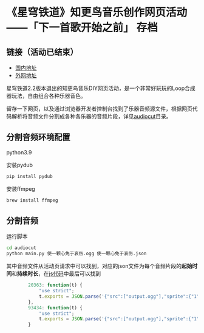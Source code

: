 # 《星穹铁道》知更鸟音乐创作网页活动——「下一首歌开始之前」 存档

## 链接（活动已结束）
- [国内地址](https://act.mihoyo.com/sr/event/e20240509robin-z0ps5s/index.html)
- [外网地址](https://act.hoyoverse.com/sr/event/e20240509robin-z0ps5s/index.html?game_biz=hkrpg_global&hyl_presentation_style=fullscreen&hyl_auth_required=true&hyl_landscape=true&hyl_hide_status_bar=true&utm_source=hoyolab&utm_medium=tool&lang=zh-cn&bbs_theme=light&bbs_theme_device=1)

星穹铁道2.2版本退出的知更鸟音乐DIY网页活动，是一个非常好玩玩的Loop合成器玩法，自由组合各种乐器音色。

留存一下网页，以及通过浏览器开发者控制台找到了乐器音频源文件，根据网页代码解析将音频文件分割成各种各乐器的音频片段，详见[audiocut](audiocut)目录。

## 分割音频环境配置
python3.9

安装pydub
```sh
pip install pydub
```
安装ffmpeg
```sh
brew install ffmpeg
```

## 分割音频
运行脚本
```sh
cd audiocut
python main.py 使一颗心免于哀伤.ogg 使一颗心免于哀伤.json
```
其中音频文件从活动页请求中可以找到，对应的json文件为每个音频片段的**起始时间**和**持续时长**，在[js代码](code/index_0936fcbbce7021df2525.js)中最后可以找到
```js
		20363: function(t) {
			"use strict";
			t.exports = JSON.parse('{"src":["output.ogg"],"sprite":{"1":[0,9600],"2":[11000,9600],"3":[22000,9600],"4":[33000,9600],"5":[44000,9600],"6":[55000,9600],"7":[66000,9600],"8":[77000,9600],"9":[88000,9600],"10":[99000,9600],"11":[110000,9600],"12":[121000,9600],"13":[132000,9600],"14":[143000,9600],"15":[154000,9600]}}')
		},
		93434: function(t) {
			"use strict";
			t.exports = JSON.parse('{"src":["output.ogg"],"sprite":{"1":[0,12000],"2":[13000,12000],"3":[26000,12000],"4":[39000,12000],"5":[52000,12000],"6":[65000,12000],"7":[78000,12000],"8":[91000,12000],"9":[104000,12000],"10":[117000,12000],"11":[130000,12000],"12":[143000,12000],"13":[156000,12000],"14":[169000,12000],"15":[182000,12000]}}')
		}
```